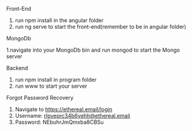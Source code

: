 Front-End

1. run npm install in the angular folder
2. run ng serve to start the front-end(remember to be in angular folder)

MongoDb

1.navigate into your MongoDb bin and run mongod to start the Mongo server

Backend
1. run npm install in program folder
2. run www to start your server

Forgot Password Recovery
1. Navigate to https://ethereal.email/login
2. Username: rlpveprc34b6yehh@ethereal.email
3. Password: NEbuhrJmQmxba8CBSu

